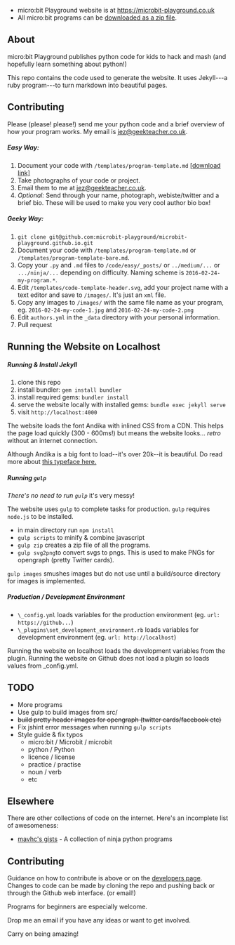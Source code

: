 * micro:bit Playground website is at https://microbit-playground.co.uk
* All micro:bit programs can be [downloaded as a zip file](https://microbit-playground.co.uk/build/microbit-playground-code.zip).

## About

micro:bit Playground publishes python code for kids to hack and mash (and hopefully learn something about python!)

This repo contains the code used to generate the website. It uses Jekyll---a ruby program---to turn markdown into beautiful pages.

## Contributing

Please (please! please!) send me your python code and a brief overview of how your program works. My email is jez@geekteacher.co.uk.

##### Easy Way:

1. Document your code with `/templates/program-template.md` [[download link]](https://raw.githubusercontent.com/microbit-playground/microbit-playground.github.io/master/templates/program-template.md)
2. Take photographs of your code or project.
3. Email them to me at jez@geekteacher.co.uk.
4. _Optional:_ Send through your name, photograph, webiste/twitter and a brief bio. These will be used to make you very cool author bio box!

##### Geeky Way:

1. `git clone git@github.com:microbit-playground/microbit-playground.github.io.git`
2. Document your code with `/templates/program-template.md` or `/templates/program-template-bare.md`.
3. Copy your `.py` and `.md` files to `/code/easy/_posts/` or `../medium/...` or `.../ninja/...` depending on difficulty. Naming scheme is `2016-02-24-my-program.*`.
4. Edit `/templates/code-template-header.svg`, add your project name with a text editor and save to `/images/`. It's just an `xml` file.
5. Copy any images to `/images/` with the same file name as your program, eg. `2016-02-24-my-code-1.jpg` and `2016-02-24-my-code-2.png`
6. Edit `authors.yml` in the `_data` directory with your personal information.
6. Pull request

## Running the Website on Localhost

##### Running & Install Jekyll

1. clone this repo
2. install bundler: `gem install bundler`
3. install required gems: `bundler install`
4. serve the website locally with installed gems: `bundle exec jekyll serve`
5. visit `http://localhost:4000`

The website loads the font Andika with inlined CSS from a CDN. This helps the page load quickly (300 - 600ms!) but means the website looks... _retro_ without an internet connection.

Although Andika is a big font to load--it's over 20k--it is beautiful. Do read more about [this typeface here.](http://software.sil.org/andika/)

##### Running `gulp`

_There's no need to run `gulp`_ it's very messy!

The website uses `gulp` to complete tasks for production. `gulp` requires `node.js` to be installed.

* in main directory run `npm install`
 * `gulp scripts` to minify & combine javascript
 * `gulp zip` creates a zip file of all the programs.
 * `gulp svg2png`to convert svgs to pngs. This is used to make PNGs for opengraph (pretty Twitter cards).

`gulp images` smushes images but do not use until a build/source directory for images is implemented.

##### Production / Development Environment

* `\_config.yml` loads variables for the production environment (eg. `url: https://github...`)
* `\_plugins\set_development_environment.rb` loads variables for development environment (eg. `url: http://localhost`)

Running the website on localhost loads the development variables from the plugin.
Running the website on Github does not load a plugin so loads values from _config.yml.

## TODO

* More programs
* Use gulp to build images from src/
* ~~build pretty header images for opengraph (twitter cards/facebook etc)~~
* Fix jshint error messages when running `gulp scripts`
* Style guide & fix typos
  * micro:bit / Microbit / microbit
  * python / Python
  * licence / license
  * practice / practise
  * noun / verb
  * etc

## Elsewhere

There are other collections of code on the internet. Here's an incomplete list of awesomeness:

* [mavhc's gists][1] - A collection of ninja python programs

[1]: https://gist.github.com/mavhc


## Contributing

Guidance on how to contribute is above or on the [developers page](https://microbit-playground.co.uk/developers/). Changes to code can be made by cloning the repo and pushing back or through the Github web interface. (or email!)

Programs for beginners are especially welcome.

Drop me an email if you have any ideas or want to get involved.

Carry on being amazing!
